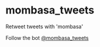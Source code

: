 # mombasa_tweets

Retweet tweets with 'mombasa'

Follow the bot [@mombasa_tweets](https://twitter.com/mombasa_tweets)
